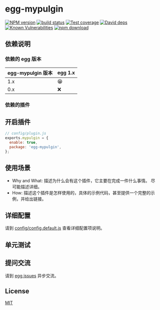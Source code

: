 # egg-mypulgin

[![NPM version][npm-image]][npm-url]
[![build status][travis-image]][travis-url]
[![Test coverage][codecov-image]][codecov-url]
[![David deps][david-image]][david-url]
[![Known Vulnerabilities][snyk-image]][snyk-url]
[![npm download][download-image]][download-url]

[npm-image]: https://img.shields.io/npm/v/egg-mypulgin.svg?style=flat-square
[npm-url]: https://npmjs.org/package/egg-mypulgin
[travis-image]: https://img.shields.io/travis/eggjs/egg-mypulgin.svg?style=flat-square
[travis-url]: https://travis-ci.org/eggjs/egg-mypulgin
[codecov-image]: https://img.shields.io/codecov/c/github/eggjs/egg-mypulgin.svg?style=flat-square
[codecov-url]: https://codecov.io/github/eggjs/egg-mypulgin?branch=master
[david-image]: https://img.shields.io/david/eggjs/egg-mypulgin.svg?style=flat-square
[david-url]: https://david-dm.org/eggjs/egg-mypulgin
[snyk-image]: https://snyk.io/test/npm/egg-mypulgin/badge.svg?style=flat-square
[snyk-url]: https://snyk.io/test/npm/egg-mypulgin
[download-image]: https://img.shields.io/npm/dm/egg-mypulgin.svg?style=flat-square
[download-url]: https://npmjs.org/package/egg-mypulgin

<!--
Description here.
-->

## 依赖说明

### 依赖的 egg 版本

egg-mypulgin 版本 | egg 1.x
--- | ---
1.x | 😁
0.x | ❌

### 依赖的插件
<!--

如果有依赖其它插件，请在这里特别说明。如

- security
- multipart

-->

## 开启插件

```js
// config/plugin.js
exports.mypulgin = {
  enable: true,
  package: 'egg-mypulgin',
};
```

## 使用场景

- Why and What: 描述为什么会有这个插件，它主要在完成一件什么事情。
尽可能描述详细。
- How: 描述这个插件是怎样使用的，具体的示例代码，甚至提供一个完整的示例，并给出链接。

## 详细配置

请到 [config/config.default.js](config/config.default.js) 查看详细配置项说明。

## 单元测试

<!-- 描述如何在单元测试中使用此插件，例如 schedule 如何触发。无则省略。-->

## 提问交流

请到 [egg issues](https://github.com/eggjs/egg/issues) 异步交流。

## License

[MIT](LICENSE)
